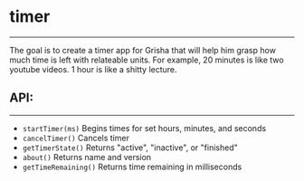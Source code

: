 # timer
----------------------------
The goal is to create a timer app for Grisha that will help him grasp how much time is
left with relateable units. For example, 20 minutes is like two youtube videos. 1 hour 
is like a shitty lecture.

## API:
----------------------------
- `startTimer(ms)` Begins times for set hours, minutes, and seconds
- `cancelTimer()` Cancels timer
- `getTimerState()` Returns "active", "inactive", or "finished"
- `about()` Returns name and version
- `getTimeRemaining()` Returns time remaining in milliseconds


